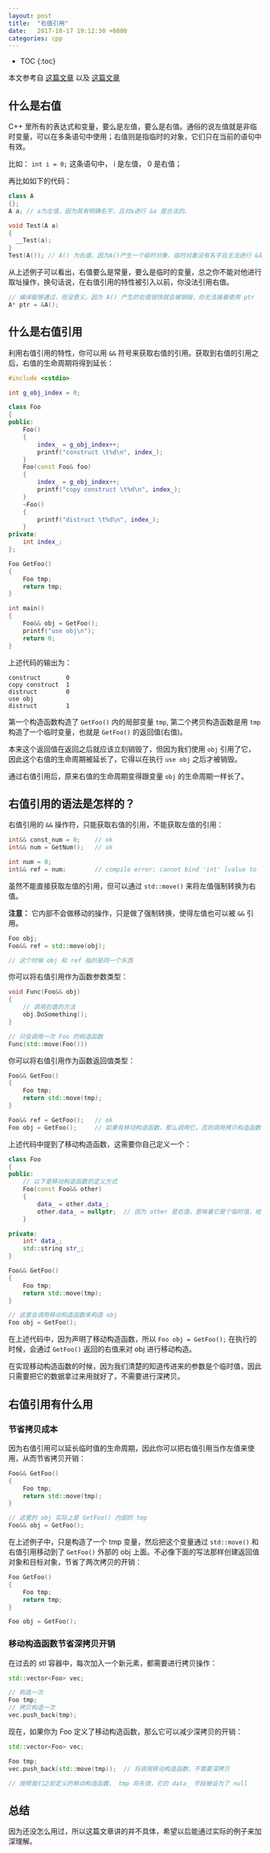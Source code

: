 ```yaml
---
layout: post
title:  "右值引用"
date:   2017-10-17 19:12:30 +0800
categories: cpp
---
```


* TOC
{:toc}

本文参考自 [这篇文章](https://www.ibm.com/developerworks/cn/aix/library/1307_lisl_c11/index.html) 以及 [这篇文章](http://shaoyuan1943.github.io/2016/03/26/explain-move-forward/)


## 什么是右值

C++ 里所有的表达式和变量，要么是左值，要么是右值。通俗的说左值就是非临时变量，可以在多条语句中使用；右值则是指临时的对象，它们只在当前的语句中有效。

比如： `int i = 0;` 这条语句中， i 是左值， 0 是右值；

再比如如下的代码：

```cpp
class A
{};
A a; // a为左值，因为其有明确名字，且对a进行 &a 是合法的。

void Test(A a)
{
  __Test(a);
}
Test(A()); // A() 为右值，因为A()产生一个临时对象，临时对象没有名字且无法进行 &取址操作。
```

从上述例子可以看出，右值要么是常量，要么是临时的变量，总之你不能对他进行取址操作，换句话说，在右值引用的特性被引入以前，你没法引用右值。

```cpp
// 编译能够通过，但没意义，因为 A() 产生的右值很快就会被销毁，你无法接着使用 ptr
A* ptr = &A();
```


## 什么是右值引用

利用右值引用的特性，你可以用 `&&` 符号来获取右值的引用。获取到右值的引用之后，右值的生命周期将得到延长：

```cpp
#include <cstdio>

int g_obj_index = 0;

class Foo
{
public:
    Foo()
    {
        index_ = g_obj_index++;
        printf("construct \t%d\n", index_);
    }
    Foo(const Foo& foo)
    {
        index_ = g_obj_index++;
        printf("copy construct \t%d\n", index_);
    }
    ~Foo()
    {
        printf("distruct \t%d\n", index_);
    }
private:
    int index_;
};

Foo GetFoo()
{
    Foo tmp;
    return tmp;
}

int main()
{
    Foo&& obj = GetFoo();
    printf("use obj\n");
    return 0;
}
```

上述代码的输出为：

```
construct       0
copy construct  1
distruct        0
use obj
distruct        1
```

第一个构造函数构造了 `GetFoo()` 内的局部变量 `tmp`, 第二个拷贝构造函数是用 `tmp` 构造了一个临时变量，也就是 `GetFoo()` 的返回值(右值)。

本来这个返回值在返回之后就应该立刻销毁了，但因为我们使用 `obj` 引用了它，因此这个右值的生命周期被延长了，它得以在执行 `use obj` 之后才被销毁。

通过右值引用后，原来右值的生命周期变得跟变量 `obj` 的生命周期一样长了。


## 右值引用的语法是怎样的？

右值引用的 `&&` 操作符，只能获取右值的引用，不能获取左值的引用：

```cpp
int&& const_num = 0;    // ok
int&& num = GetNum();   // ok

int num = 0;
int&& ref = num;        // compile error: cannot bind 'int' lvalue to 'int&&'
```

虽然不能直接获取左值的引用，但可以通过 `std::move()` 来将左值强制转换为右值。

**注意：** 它内部不会做移动的操作，只是做了强制转换，使得左值也可以被 `&&` 引用。

```cpp
Foo obj;
Foo&& ref = std::move(obj);

// 这个时候 obj 和 ref 指的是同一个东西
```

你可以将右值引用作为函数参数类型：

```cpp
void Func(Foo&& obj)
{
    // 调用右值的方法
    obj.DoSomething();
}

// 只会调用一次 Foo 的构造函数
Func(std::move(Foo()))
```

你可以将右值引用作为函数返回值类型：

```cpp
Foo&& GetFoo()
{
    Foo tmp;
    return std::move(tmp);
}

Foo&& ref = GetFoo();   // ok
Foo obj = GetFoo();     // 如果有移动构造函数，那么调用它，否则调用拷贝构造函数
```

上述代码中提到了移动构造函数，这需要你自己定义一个：

```cpp
class Foo
{
public:
    // 以下是移动构造函数的定义方式
    Foo(const Foo&& other)
    {
        data_ = other.data_;
        other.data_ = nullptr;  // 因为 other 是右值，意味着它是个临时值，给它设置一个空值也没关系
    }

private:
    int* data_;
    std::string str_;
}

Foo&& GetFoo()
{
    Foo tmp;
    return std::move(tmp);
}

// 这里会调用移动构造函数来构造 obj
Foo obj = GetFoo();
```

在上述代码中，因为声明了移动构造函数，所以 `Foo obj = GetFoo();` 在执行的时候，会通过 `GetFoo()` 返回的右值来对 obj 进行移动构造。

在实现移动构造函数的时候，因为我们清楚的知道传进来的参数是个临时值，因此只需要把它的数据拿过来用就好了，不需要进行深拷贝。


## 右值引用有什么用

### 节省拷贝成本

因为右值引用可以延长临时值的生命周期，因此你可以把右值引用当作左值来使用，从而节省拷贝开销：

```cpp
Foo&& GetFoo()
{
    Foo tmp;
    return std::move(tmp);
}

// 这里的 obj 实际上是 GetFoo() 内部的 tmp
Foo&& obj = GetFoo();
```

在上述例子中，只是构造了一个 tmp 变量，然后把这个变量通过 `std::move()` 和右值引用移动到了 `GetFoo()` 外部的 obj 上面。不必像下面的写法那样创建返回值对象和目标对象，节省了两次拷贝的开销：

```cpp
Foo GetFoo()
{
    Foo tmp;
    return tmp;
}

Foo obj = GetFoo();
```

### 移动构造函数节省深拷贝开销

在过去的 stl 容器中，每次加入一个新元素，都需要进行拷贝操作：

```cpp
std::vector<Foo> vec;

// 构造一次
Foo tmp;
// 拷贝构造一次
vec.push_back(tmp);
```

现在，如果你为 Foo 定义了移动构造函数，那么它可以减少深拷贝的开销：

```cpp
std::vector<Foo> vec;

Foo tmp;
vec.push_back(std::move(tmp));  // 将调用移动构造函数，不需要深拷贝

// 按照我们之前定义的移动构造函数， tmp 将失效，它的 data_ 字段被设为了 null
```


## 总结

因为还没怎么用过，所以这篇文章讲的并不具体，希望以后能通过实际的例子来加深理解。
